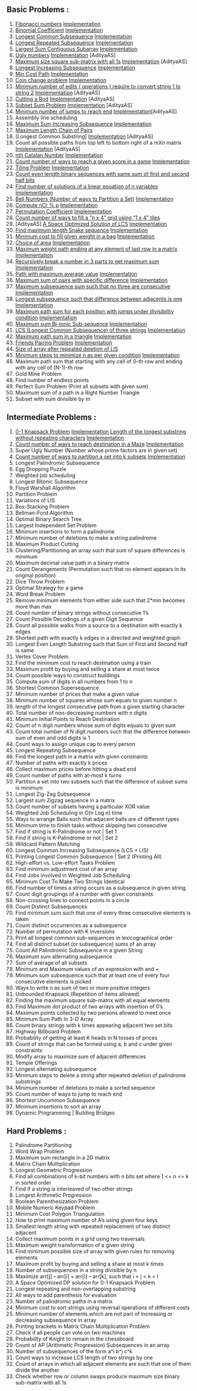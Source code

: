 ## Basic Problems :

1. [Fibonacci numbers](https://www.geeksforgeeks.org/program-for-nth-fibonacci-number/) [Implementation](codes/easy_1.cpp) 
2. [Binomial Coefficient](https://www.geeksforgeeks.org/dynamic-programming-set-9-binomial-coefficient/) [Implementation](codes/easy_2.cpp)
3. [Longest Common Subsequence](https://www.geeksforgeeks.org/longest-common-subsequence/) [Implementation](codes/easy_3.cpp) 
4. [Longest Repeated Subsequence](https://www.geeksforgeeks.org/longest-repeated-subsequence/) [Implementation](codes/easy_4.cpp)
5. [Largest Sum Contiguous Subarray](https://www.geeksforgeeks.org/largest-sum-contiguous-subarray/) [Implementation](codes/easy_5.cpp)
6. [Ugly numbers](https://www.geeksforgeeks.org/ugly-numbers/) [Implementation](codes/easy_6.cpp) [AdityaAS]
7. [Maximum size square sub-matrix with all 1s](https://www.geeksforgeeks.org/maximum-size-sub-matrix-with-all-1s-in-a-binary-matrix/) [Implementation](codes/easy_7.cpp) [AdityaAS]
8. [Longest Increasing Subsequence](https://www.geeksforgeeks.org/longest-increasing-subsequence/) [Implementation](codes/easy_8.cpp)
9. [Min Cost Path](https://www.geeksforgeeks.org/dynamic-programming-set-6-min-cost-path/) [Implementation](codes/easy_9.cpp)
10. [Coin change problem](https://www.geeksforgeeks.org/dynamic-programming-set-7-coin-change/) [Implementation](codes/easy_10.cpp)
11. [Minimum number of edits ( operations ) require to convert string 1 to string 2](https://www.geeksforgeeks.org/dynamic-programming-set-5-edit-distance/) [Implementation](codes/easy_11.cpp) [AdityaAS] 
12. [Cutting a Rod](https://www.geeksforgeeks.org/dynamic-programming-set-13-cutting-a-rod/) [Implementation](codes/easy_12.cpp) [AdityaAS]
13. [Subset Sum Problem](https://www.geeksforgeeks.org/dynamic-programming-subset-sum-problem/) [Implementation](codes/easy_13.cpp) [AdityaAS] 
14. [Minimum number of jumps to reach end](https://www.geeksforgeeks.org/minimum-number-of-jumps-to-reach-end-of-a-given-array/) [Implementation](codes/easy_14.cpp)[AdityaAS]
15. Assembly line scheduling
16. [Maximum Sum Increasing Subsequence](https://www.geeksforgeeks.org/dynamic-programming-set-14-maximum-sum-increasing-subsequence/) [Implementation](codes/easy_16.cpp)
17. [Maximum Length Chain of Pairs](https://www.geeksforgeeks.org/dynamic-programming-set-20-maximum-length-chain-of-pairs/)
18. [Longest Common Substring] [Implementation](codes/easy_18.cpp) [AdityaAS]
19. Count all possible paths from top left to bottom right of a mXn matrix [Implementation](codes/easy_19.cpp) [AdityaAS]
20. [nth Catalan Number](https://www.geeksforgeeks.org/program-nth-catalan-number/) [Implementation](codes/easy_20.cpp)
21. [Count number of ways to reach a given score in a game](https://www.geeksforgeeks.org/count-number-ways-reach-given-score-game/) [Implementation](codes/easy_21.cpp)
22. [Tiling Problem](https://www.geeksforgeeks.org/tiling-problem/) [Implementation](codes/easy_22.cpp)
23. [Count even length binary sequences with same sum of first and second half bits](https://www.geeksforgeeks.org/count-even-length-binary-sequences-with-same-sum-of-first-and-second-half-bits/)
24. [Find number of solutions of a linear equation of n variables](https://www.geeksforgeeks.org/find-number-of-solutions-of-a-linear-equation-of-n-variables/) [Implementation](codes/easy_24.cpp)
25. [Bell Numbers (Number of ways to Partition a Set)](https://www.geeksforgeeks.org/bell-numbers-number-of-ways-to-partition-a-set/) [Implementation](codes/easy_25.cpp)
26. [Compute nCr % p](https://www.geeksforgeeks.org/compute-ncr-p-set-1-introduction-and-dynamic-programming-solution/) [Implementation](codes/easy_26.cpp)
27. [Permutation Coefficient](https://www.geeksforgeeks.org/permutation-coefficient/) [Implementation](codes/easy_27.cpp)
28. [Count number of ways to fill a “n x 4” grid using “1 x 4” tiles](https://www.geeksforgeeks.org/count-number-of-ways-to-fill-a-n-x-4-grid-using-1-x-4-tiles/)
29. [AdityaAS] [A Space Optimized Solution of LCS](https://www.geeksforgeeks.org/space-optimized-solution-lcs/) [Implementation](codes/easy_29.cpp)
30. [Find maximum length Snake sequence](https://www.geeksforgeeks.org/find-maximum-length-snake-sequence/) [Implementation](codes/easy_30.cpp)
31. [Minimum cost to fill given weight in a bag](https://www.geeksforgeeks.org/minimum-cost-to-fill-given-weight-in-a-bag/) [Implementation](codes/easy_31.cpp)
32. [Choice of area](https://www.geeksforgeeks.org/game-theory-choice-area/) [Implementation]()
33. [Maximum weight path ending at any element of last row in a matrix](https://www.geeksforgeeks.org/maximum-weight-path-ending-element-last-row-matrix/) [Implementation](codes/easy_33.cpp)
34. [Recursively break a number in 3 parts to get maximum sum](https://www.geeksforgeeks.org/recursively-break-number-3-parts-get-maximum-sum/) [Implementation](codes/easy_34.cpp)
35. [Path with maximum average value](https://www.geeksforgeeks.org/path-maximum-average-value/) [Implementation](codes/easy_35.cpp)
36. [Maximum sum of pairs with specific difference](https://www.geeksforgeeks.org/maximum-sum-pairs-specific-difference/) [Implementation](codes/easy_36.cpp)
37. [Maximum subsequence sum such that no three are consecutive](https://www.geeksforgeeks.org/maximum-subsequence-sum-such-that-no-three-are-consecutive/) [Implementation](codes/easy_37.cpp)
38. [Longest subsequence such that difference between adjacents is one](https://www.geeksforgeeks.org/longest-subsequence-such-that-difference-between-adjacents-is-one/) [Implementation](codes/easy_38.cpp)
39. [Maximum path sum for each position with jumps under divisibility condition](https://www.geeksforgeeks.org/maximum-path-sum-position-jumps-divisibility-condition/) [Implementation](codes/easy_39.cpp)
40. [Maximum sum Bi-tonic Sub-sequence](https://www.geeksforgeeks.org/maximum-sum-bi-tonic-sub-sequence/) [Implementation](codes/easy_40.cpp)
41. [LCS (Longest Common Subsequence) of three strings](https://www.geeksforgeeks.org/lcs-longest-common-subsequence-three-strings/) [Implementation](codes/easy_41.cpp)
42. [Maximum path sum in a triangle](https://www.geeksforgeeks.org/maximum-path-sum-triangle/) [Implementation](codes/easy_42.cpp)
43. [Friends Pairing Problem](https://www.geeksforgeeks.org/friends-pairing-problem/) [Implementation](codes/easy_43.cpp)
44. [Size of array after repeated deletion of LIS]()
45. [Minimum steps to minimize n as per given condition](https://www.geeksforgeeks.org/minimum-steps-minimize-n-per-given-condition/) [Implementation](codes/easy_45.cpp)
46. Maximum path sum that starting with any cell of 0-th row and ending with any cell of (N-1)-th row
47. Gold Mine Problem 
48. Find number of endless points
49. Perfect Sum Problem (Print all subsets with given sum)
50. Maximum sum of a path in a Right Number Triangle
51. Subset with sum divisible by m


## Intermediate Problems :
 
1. [0-1 Knapsack Problem](https://www.geeksforgeeks.org/knapsack-problem/) [Implementation](codes/int_1.cpp)
[Length of the longest substring without repeating characters](https://www.geeksforgeeks.org/length-of-the-longest-substring-without-repeating-characters/) [Implementation](codes/int_2.cpp)
2. [Count number of ways to reach destination in a Maze](https://www.geeksforgeeks.org/count-number-ways-reach-destination-maze/) [Implementation](codes/int_3.cpp)
3. Super Ugly Number (Number whose prime factors are in given set)
4. [Count number of ways to partition a set into k subsets]() [Implementation](codes/int_5.cpp)
5. Longest Palindromic Subsequence
6. Egg Dropping Puzzle
7. Weighted job scheduling
8. Longest Bitonic Subsequence
9. Floyd Warshall Algorithm
10. Partition Problem
11. Variations of LIS
12. Box-Stacking Problem
13. Bellman–Ford Algorithm
14. Optimal Binary Search Tree
15. Largest Independent Set Problem
16. Minimum insertions to form a palindrome
17. Minimum number of deletions to make a string palindrome
18. Maximum Product Cutting
19. Clustering/Partitioning an array such that sum of square differences is minimum
20. Maximum decimal value path in a binary matrix
21. Count Derangements (Permutation such that no element appears in its original position)
22. Dice Throw Problem
23. Optimal Strategy for a game
24. Word Break Problem
25. Remove minimum elements from either side such that 2*min becomes more than max
26. Count number of binary strings without consecutive 1’s
27. Count Possible Decodings of a given Digit Sequence
28. Count all possible walks from a source to a destination with exactly k edges
29. Shortest path with exactly k edges in a directed and weighted graph
30. Longest Even Length Substring such that Sum of First and Second Half is same
31. Vertex Cover Problem
32. Find the minimum cost to reach destination using a train
33. Maximum profit by buying and selling a share at most twice
34. Count possible ways to construct buildings
35. Compute sum of digits in all numbers from 1 to n
36. Shortest Common Supersequence
37. Minimum number of prices  that make a given value
38. Minimum number of squares whose sum equals to given number n
39. length of the longest consecutive path from a given starting character
40. Total number of non-decreasing numbers with n digits
41. Minimum Initial Points to Reach Destination
42. Count of n digit numbers whose sum of digits equals to given sum
43. Count total number of N digit numbers such that the difference between sum of even and odd digits is 1
44. Count ways to assign unique cap to every person
45. Longest Repeating Subsequence
46. Find the longest path in a matrix with given constraints
47. Number of paths with exactly k prices 
48. Collect maximum prices  before hitting a dead end
49. Count number of paths with at-most k turns
50. Partition a set into two subsets such that the difference of subset sums is minimum
51. Longest Zig-Zag Subsequence
52. Largest sum Zigzag sequence in a matrix
53. Count number of subsets having a particular XOR value
54. Weighted Job Scheduling in O(n Log n) time
55. Ways to arrange Balls such that adjacent balls are of different types
56. Minimum time to finish tasks without skipping two consecutive
57. Find if string is K-Palindrome or not | Set 1
58. Find if string is K-Palindrome or not | Set 2
59. Wildcard Pattern Matching
60. Longest Common Increasing Subsequence (LCS + LIS)
61. Printing Longest Common Subsequence | Set 2 (Printing All)
62. High-effort vs. Low-effort Tasks Problem
63. Find minimum adjustment cost of an array
64. Find Jobs involved in Weighted Job Scheduling
65. Minimum Cost To Make Two Strings Identical
66. Find number of times a string occurs as a subsequence in given string
67. Count digit groupings of a number with given constraints
68. Non-crossing lines to connect points in a circle
69. Count Distinct Subsequences
70. Find minimum sum such that one of every three consecutive elements is taken
71. Count distinct occurrences as a subsequence
72. Number of permutation with K inversions
73. Print all longest common sub-sequences in lexicographical order
74. Find all distinct subset (or subsequence) sums of an array
75. Count All Palindromic Subsequence in a given String
76. Maximum sum alternating subsequence
77. Sum of average of all subsets
78. Minimum and Maximum values of an expression with and +
79. Minimum sum subsequence such that at least one of every four consecutive elements is picked
80. Ways to write n as sum of two or more positive integers
81. Unbounded Knapsack (Repetition of items allowed)
82. Finding the maximum square sub-matrix with all equal elements
83. Find Maximum dot product of two arrays with insertion of 0’s
84. Maximum points collected by two persons allowed to meet once
85. Minimum Sum Path In 3-D Array
86. Count binary strings with k times appearing adjacent two set bits
87. Highway Billboard Problem
88. Probability of getting at least K heads in N tosses of prices 
89. Count of strings that can be formed using a, b and c under given constraints
90. Modify array to maximize sum of adjacent differences
91. Temple Offerings
92. Longest alternating subsequence
93. Minimum steps to delete a string after repeated deletion of palindrome substrings
94. Minimum number of deletions to make a sorted sequence
95. Count number of ways to jump to reach end
96. Shortest Uncommon Subsequence
97. Minimum insertions to sort an array
98. Dynamic Programming | Building Bridges

## Hard Problems :
1.  Palindrome Partitioning
2.  Word Wrap Problem
3.  Maximum sum rectangle in a 2D matrix
4.  Matrix Chain Multiplication
5.  Longest Geometric Progression
6.  Find all combinations of k-bit numbers with n bits set where 1 <= n <= k in sorted order
7.  Find if a string is interleaved of two other strings
8.  Longest Arithmetic Progression
9.  Boolean Parenthesization Problem
10. Mobile Numeric Keypad Problem
11. Minimum Cost Polygon Triangulation
12. How to print maximum number of A’s using given four keys
13. Smallest length string with repeated replacement of two distinct adjacent
14. Collect maximum points in a grid using two traversals
15. Maximum weight transformation of a given string
16. Find minimum possible size of array with given rules for removing elements
17. Maximum profit by buying and selling a share at most k times
18. Number of subsequences in a string divisible by n
19. Maximize arr[j] – arr[i] + arr[l] – arr[k], such that i < j < k < l
20. A Space Optimized DP solution for 0-1 Knapsack Problem
21. Longest repeating and non-overlapping substring
22. All ways to add parenthesis for evaluation
23. Number of palindromic paths in a matrix
24. Minimum cost to sort strings using reversal operations of different costs
25. Minimum number of elements which are not part of Increasing or decreasing subsequence in array
26. Printing brackets in Matrix Chain Multiplication Problem
27. Check if all people can vote on two machines
28. Probability of Knight to remain in the chessboard
29. Count of AP (Arithmetic Progression) Subsequences in an array
30. Number of subsequences of the form a^i b^j c^k
31. Count ways to increase LCS length of two strings by one
32. Count of arrays in which all adjacent elements are such that one of them divide the another
33. Check whether row or column swaps produce maximum size binary sub-matrix with all 1s